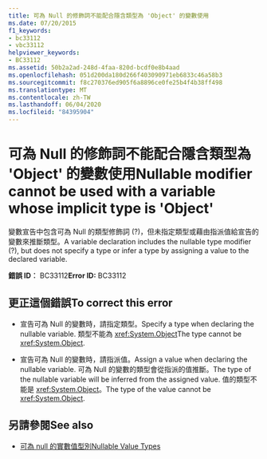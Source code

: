 ```yaml
---
title: 可為 Null 的修飾詞不能配合隱含類型為 'Object' 的變數使用
ms.date: 07/20/2015
f1_keywords:
- bc33112
- vbc33112
helpviewer_keywords:
- BC33112
ms.assetid: 50b2a2ad-248d-4faa-820d-bcdf0e8b4aad
ms.openlocfilehash: 051d200da180d266f403090971eb6833c46a58b3
ms.sourcegitcommit: f8c270376ed905f6a8896ce0fe25b4f4b38ff498
ms.translationtype: MT
ms.contentlocale: zh-TW
ms.lasthandoff: 06/04/2020
ms.locfileid: "84395904"
---
```

# <a name="nullable-modifier-cannot-be-used-with-a-variable-whose-implicit-type-is-object"></a><span data-ttu-id="4fdab-102">可為 Null 的修飾詞不能配合隱含類型為 'Object' 的變數使用</span><span class="sxs-lookup"><span data-stu-id="4fdab-102">Nullable modifier cannot be used with a variable whose implicit type is 'Object'</span></span>
<span data-ttu-id="4fdab-103">變數宣告中包含可為 Null 的類型修飾詞 (?)，但未指定類型或藉由指派值給宣告的變數來推斷類型。</span><span class="sxs-lookup"><span data-stu-id="4fdab-103">A variable declaration includes the nullable type modifier (?), but does not specify a type or infer a type by assigning a value to the declared variable.</span></span>  
  
 <span data-ttu-id="4fdab-104">**錯誤 ID︰** BC33112</span><span class="sxs-lookup"><span data-stu-id="4fdab-104">**Error ID:** BC33112</span></span>  
  
## <a name="to-correct-this-error"></a><span data-ttu-id="4fdab-105">更正這個錯誤</span><span class="sxs-lookup"><span data-stu-id="4fdab-105">To correct this error</span></span>  
  
- <span data-ttu-id="4fdab-106">宣告可為 Null 的變數時，請指定類型。</span><span class="sxs-lookup"><span data-stu-id="4fdab-106">Specify a type when declaring the nullable variable.</span></span> <span data-ttu-id="4fdab-107">類型不能為 <xref:System.Object></span><span class="sxs-lookup"><span data-stu-id="4fdab-107">The type cannot be <xref:System.Object>.</span></span>  
  
- <span data-ttu-id="4fdab-108">宣告可為 Null 的變數時，請指派值。</span><span class="sxs-lookup"><span data-stu-id="4fdab-108">Assign a value when declaring the nullable variable.</span></span> <span data-ttu-id="4fdab-109">可為 Null 的變數的類型會從指派的值推斷。</span><span class="sxs-lookup"><span data-stu-id="4fdab-109">The type of the nullable variable will be inferred from the assigned value.</span></span> <span data-ttu-id="4fdab-110">值的類型不能是 <xref:System.Object>。</span><span class="sxs-lookup"><span data-stu-id="4fdab-110">The type of the value cannot be <xref:System.Object>.</span></span>  
  
## <a name="see-also"></a><span data-ttu-id="4fdab-111">另請參閱</span><span class="sxs-lookup"><span data-stu-id="4fdab-111">See also</span></span>

- [<span data-ttu-id="4fdab-112">可為 null 的實數值型別</span><span class="sxs-lookup"><span data-stu-id="4fdab-112">Nullable Value Types</span></span>](../programming-guide/language-features/data-types/nullable-value-types.md)

